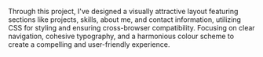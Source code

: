Through this project, I've designed a visually attractive layout featuring sections like projects, 
skills, about me, and contact information, utilizing CSS for styling and ensuring cross-browser compatibility. 
Focusing on clear navigation, cohesive typography, and a harmonious colour scheme to create a compelling and 
user-friendly experience. 
